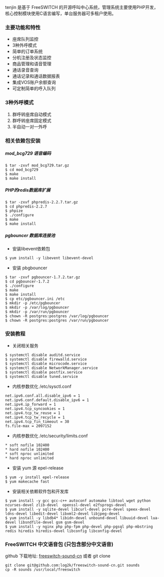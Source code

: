 tenjin 是基于 FreeSWITCH 的开源呼叫中心系统，管理系统主要使用PHP开发，核心控制模块使用C语言编写，单台服务器可多租户使用。

### 主要功能和特性
* 座席队列监控
* 3种外呼模式
* 简单的订单系统
* 分机注册及状态监控
* 商品管理和语音管理
* 通话录音查询
* 通话记录和通话数据报表
* 集成VOS账户余额查询
* 可定制简单的呼入队列

### 3种外呼模式
1. 群呼转座席自动模式
2. 群呼转座席固定模式
3. 半自动一对一外呼

### 相关依赖包安装
##### mod_bcg729 语音编码
```shell
$ tar -zxvf mod_bcg729.tar.gz
$ cd mod_bcg729
$ make
$ make install
```

##### PHP的redis数据库扩展
```shell
$ tar -zxvf phpredis-2.2.7.tar.gz
$ cd phpredis-2.2.7
$ phpize
$ ./configure
$ make
$ make install
```

##### pgbouncer 数据库连接池
* 安装libevent依赖包
```shell
$ yum install -y libevent libevent-devel
```

* 安装 pbgbouncer
```shell
$ tar -zxvf pgbouncer-1.7.2.tar.gz
$ cd pgbouncer-1.7.2
$ ./configure
$ make
$ make install
$ cp etc/pgbouncer.ini /etc
$ mkdir -p /etc/pgbouncer
$ mkdir -p /var/log/pgbouncer
$ mkdir -p /var/run/pgbouncer
$ chown -R postgres:postgres /var/log/pgbouncer
$ chown -R postgres:postgres /var/run/pgbouncer
```

### 安装教程
* 关闭相关服务
```shell
$ systemctl disable auditd.service
$ systemctl disable firewalld.service
$ systemctl disable microcode.service
$ systemctl disable NetworkManager.service
$ systemctl disable postfix.service
$ systemctl disable tuned.service
```
* 内核参数优化 /etc/sysctl.conf
```shell
net.ipv6.conf.all.disable_ipv6 = 1
net.ipv6.conf.default.disable_ipv6 = 1
net.ipv4.ip_forward = 1
net.ipv4.tcp_syncookies = 1
net.ipv4.tcp_tw_reuse = 1
net.ipv4.tcp_tw_recycle = 1
net.ipv4.tcp_fin_timeout = 30
fs.file-max = 2097152
```
* 内核参数优化 /etc/security/limits.conf
```shell
* soft nofile 102400
* hard nofile 102400
* soft nproc unlimited
* hard nproc unlimited
```

* 安装 yum 源 epel-release
```shell
$ yum -y install epel-release
$ yum makecache fast
```
* 安装相关依赖软件包和开发库
```shell
$ yum install -y gcc gcc-c++ autoconf automake libtool wget python ncurses-devel zlib-devel  openssl-devel e2fsprogs-devel
$ yum install -y sqlite-devel libcurl-devel pcre-devel speex-devel ldns-devel libedit-devel libxml2-devel libjpeg-devel
$ yum install -y libdb4* libidn-devel unbound-devel libuuid-devel lua-devel libsndfile-devel gsm gsm-devel
$ yum install -y nginx php php-fpm php-devel php-pgsql php-mbstring redis hiredis hiredis-devel libconfig libconfig-devel
```
### FreeSWITCH 中文语音包 (只包含部分中文语音)
github 下载地址: [freeswitch-sound-cn](https://github.com/log2k/freeswitch-sound-cn/archive/master.zip) 或者 git clone
```
git clone git@github.com:log2k/freeswitch-sound-cn.git sounds
cp -R sounds /usr/local/freeswitch
```
